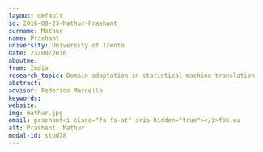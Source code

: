 ```yaml
---
layout: default 
id: 2016-08-23-Mathur-Prashant_
surname: Mathur
name: Prashant 
university: University of Trento
date: 23/08/2016
aboutme: 
from: India
research_topic: Domain adaptation in statistical machine translation
abstract: 
advisor: Federico Marcello
keywords: 
website: 
img: mathur.jpg
email: prashant<i class="fa fa-at" aria-hidden="true"></i>fbk.eu
alt: Prashant  Mathur
modal-id: stud78
---
```

